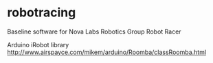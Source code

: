 # robotracing
Baseline software for Nova Labs Robotics Group Robot Racer


Arduino iRobot library http://www.airspayce.com/mikem/arduino/Roomba/classRoomba.html
